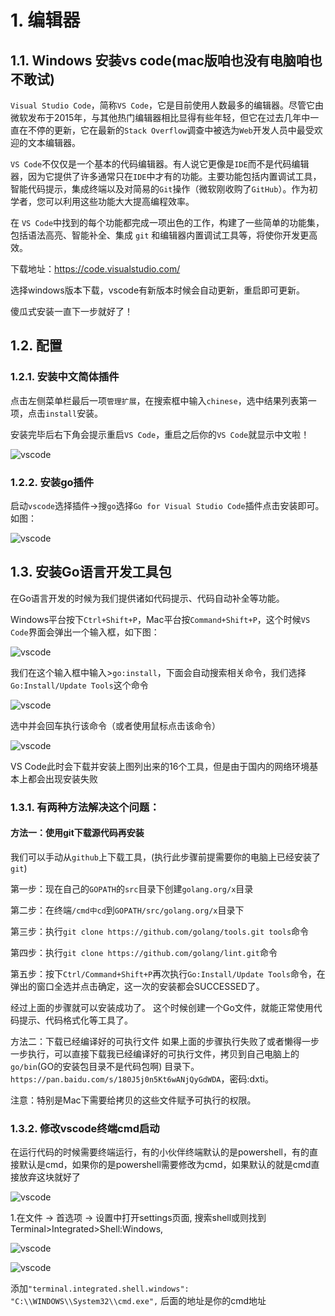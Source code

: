 # 1. 编辑器

## 1.1. Windows 安装vs code(mac版咱也没有电脑咱也不敢试)

`Visual Studio Code`，简称`VS Code`，它是目前使用人数最多的编辑器。尽管它由微软发布于2015年，与其他热门编辑器相比显得有些年轻，但它在过去几年中一直在不停的更新，它在最新的`Stack Overflow`调查中被选为`Web`开发人员中最受欢迎的文本编辑器。

`VS Code`不仅仅是一个基本的代码编辑器。有人说它更像是`IDE`而不是代码编辑器，因为它提供了许多通常只在`IDE`中才有的功能。主要功能包括内置调试工具，智能代码提示，集成终端以及对简易的`Git`操作（微软刚收购了`GitHub`）。作为初学者，您可以利用这些功能大大提高编程效率。

在 `VS Code`中找到的每个功能都完成一项出色的工作，构建了一些简单的功能集，包括语法高亮、智能补全、集成 `git` 和编辑器内置调试工具等，将使你开发更高效。

下载地址：<https://code.visualstudio.com/>

选择windows版本下载，vscode有新版本时候会自动更新，重启即可更新。

傻瓜式安装一直下一步就好了！

## 1.2. 配置

### 1.2.1. 安装中文简体插件

点击左侧菜单栏最后一项`管理扩展`，在搜索框中输入`chinese`，选中结果列表第一项，点击`install`安装。

安装完毕后右下角会提示重启`VS Code`，重启之后你的`VS Code`就显示中文啦！

![vscode](https://www.topgoer.com/static/2/vscode.gif)

### 1.2.2. 安装go插件

启动`vscode`选择插件->搜`go`选择`Go for Visual Studio Code`插件点击安装即可。如图：

![vscode](https://www.topgoer.com/static/2/8.png)

## 1.3. 安装Go语言开发工具包

在Go语言开发的时候为我们提供诸如代码提示、代码自动补全等功能。

Windows平台按下`Ctrl+Shift+P`，Mac平台按`Command+Shift+P`，这个时候`VS Code`界面会弹出一个输入框，如下图：

![vscode](https://www.topgoer.com/static/2/23.png)

我们在这个输入框中输入>`go:install`，下面会自动搜索相关命令，我们选择`Go:Install/Update Tools`这个命令

![vscode](https://www.topgoer.com/static/2/25.png)

选中并会回车执行该命令（或者使用鼠标点击该命令）

![vscode](https://www.topgoer.com/static/2/26.png)

VS Code此时会下载并安装上图列出来的16个工具，但是由于国内的网络环境基本上都会出现安装失败

### 1.3.1. 有两种方法解决这个问题：

#### 方法一：使用git下载源代码再安装

我们可以手动从`github`上下载工具，(执行此步骤前提需要你的电脑上已经安装了`git`)

第一步：现在自己的`GOPATH`的`src`目录下创建`golang.org/x`目录

第二步：在终端`/cmd中cd`到`GOPATH/src/golang.org/x`目录下

第三步：执行`git clone https://github.com/golang/tools.git tools`命令

第四步：执行`git clone https://github.com/golang/lint.git`命令

第五步：按下`Ctrl/Command+Shift+P`再次执行`Go:Install/Update Tools`命令，在弹出的窗口全选并点击确定，这一次的安装都会SUCCESSED了。

经过上面的步骤就可以安装成功了。 这个时候创建一个Go文件，就能正常使用代码提示、代码格式化等工具了。

方法二：下载已经编译好的可执行文件 如果上面的步骤执行失败了或者懒得一步一步执行，可以直接下载我已经编译好的可执行文件，拷贝到自己电脑上的 `go/bin`(GO的安装包目录不是代码包啊) 目录下。 `https://pan.baidu.com/s/180J5j0n5Kt6wANjQyGdWDA`，密码:dxti。

注意：特别是Mac下需要给拷贝的这些文件赋予可执行的权限。

### 1.3.2. 修改vscode终端cmd启动

在运行代码的时候需要终端运行，有的小伙伴终端默认的是powershell，有的直接默认是cmd，如果你的是powershell需要修改为cmd，如果默认的就是cmd直接放弃这块就好了

![vscode](https://www.topgoer.com/static/2/27.png)

1.在文件 -> 首选项 -> 设置中打开settings页面, 搜索shell或则找到Terminal>Integrated>Shell:Windows,

![vscode](https://www.topgoer.com/static/2/28.png)

![vscode](https://www.topgoer.com/static/2/29.png)

添加`"terminal.integrated.shell.windows": "C:\\WINDOWS\\System32\\cmd.exe",` 后面的地址是你的cmd地址
